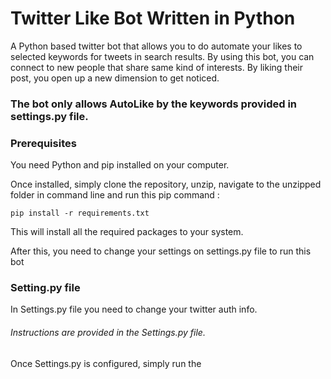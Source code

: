 # Twitter Like Bot Written in Python

A Python based twitter bot that allows you to do automate your likes to selected keywords for tweets in search results. By using this bot, you can connect to new people that share same kind of interests. By liking their post, you open up a new dimension to get noticed.


### The bot only allows AutoLike by the keywords provided in settings.py file.



### Prerequisites
You need Python and pip installed on your computer.

Once installed, simply clone the repository, unzip, navigate to the unzipped folder in command line and run this pip command : 

`pip install -r requirements.txt`

This will install all the required packages to your system.

After this, you need to change your settings on settings.py file to run this bot

### Setting.py file

In Settings.py file you need to change your twitter auth info. 
###### Instructions are provided in the Settings.py file.

Once Settings.py is configured, simply run the 
